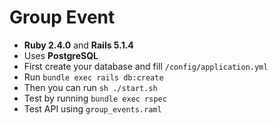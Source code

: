 # Group Event
* **Ruby 2.4.0** and **Rails 5.1.4**
* Uses **PostgreSQL**
* First create your database and fill  ```/config/application.yml ```
* Run  ```bundle exec rails db:create```
* Then you can run  ```sh ./start.sh```
* Test by running  ```bundle exec rspec```
* Test API using  ```group_events.raml ```
